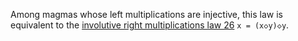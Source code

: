 Among magmas whose left multiplications are injective, this law is equivalent to the [involutive right multiplications law 26](https://teorth.github.io/equational_theories/implications/?26) `x = (x◇y)◇y`.
